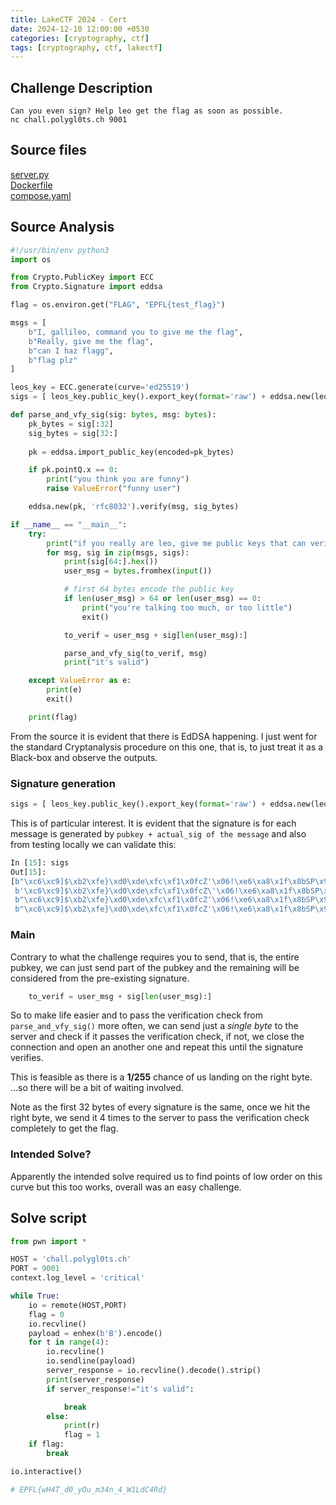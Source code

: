 ```yaml
---
title: LakeCTF 2024 - Cert
date: 2024-12-10 12:00:00 +0530
categories: [cryptography, ctf]
tags: [cryptography, ctf, lakectf]
---
```


## Challenge Description

```
Can you even sign? Help leo get the flag as soon as possible.
nc chall.polygl0ts.ch 9001
```

## Source files

[server.py](./server.py) \
[Dockerfile](./Dockerfile) \
[compose.yaml](./compose.yaml)


## Source Analysis

```python
#!/usr/bin/env python3
import os

from Crypto.PublicKey import ECC
from Crypto.Signature import eddsa

flag = os.environ.get("FLAG", "EPFL{test_flag}")

msgs = [
    b"I, gallileo, command you to give me the flag",
    b"Really, give me the flag",
    b"can I haz flagg",
    b"flag plz"
]

leos_key = ECC.generate(curve='ed25519')
sigs = [ leos_key.public_key().export_key(format='raw') + eddsa.new(leos_key, 'rfc8032').sign(msg) for msg in msgs]

def parse_and_vfy_sig(sig: bytes, msg: bytes):
    pk_bytes = sig[:32]
    sig_bytes = sig[32:]
    
    pk = eddsa.import_public_key(encoded=pk_bytes)

    if pk.pointQ.x == 0:
        print("you think you are funny")
        raise ValueError("funny user")

    eddsa.new(pk, 'rfc8032').verify(msg, sig_bytes)

if __name__ == "__main__":
    try:
        print("if you really are leo, give me public keys that can verify these signatures")
        for msg, sig in zip(msgs, sigs):
            print(sig[64:].hex())
            user_msg = bytes.fromhex(input())

            # first 64 bytes encode the public key
            if len(user_msg) > 64 or len(user_msg) == 0:
                print("you're talking too much, or too little")
                exit()

            to_verif = user_msg + sig[len(user_msg):]

            parse_and_vfy_sig(to_verif, msg)
            print("it's valid")

    except ValueError as e:
        print(e)
        exit()

    print(flag)
```

From the source it is evident that there is EdDSA happening. I just went for the standard Cryptanalysis procedure on this one, that is, to just treat it as a Black-box and observe the outputs.

### Signature generation

```python
sigs = [ leos_key.public_key().export_key(format='raw') + eddsa.new(leos_key, 'rfc8032').sign(msg) for msg in msgs]
```

This is of particular interest. 
It is evident that the signature is for each message is generated by `pubkey + actual_sig of the message` and also from testing locally we can validate this:

```python
In [15]: sigs
Out[15]: 
[b"\xc6\xc9]$\xb2\xfe}\xd0\xde\xfc\xf1\x0fcZ'\x06!\xe6\xa8\x1f\x8bSP\x98\x17\xc4\xd5\xd9\xba\xf8u\xb8I)2&\xd4,/>\x7f\xc2\xc8'\xcaPd'\r\xd2I~S\xd0\xe2W\xc5Oq\xfc>\x94L\t\xbd\xb9\x895\xb4\xce\xc1\xcbF\xe1\xce\x99\x84c\x89\x13\xb1\xcbR\xddY\t\x91\xcdmU\xe0:\x9a\xd83\x0f",
 b'\xc6\xc9]$\xb2\xfe}\xd0\xde\xfc\xf1\x0fcZ\'\x06!\xe6\xa8\x1f\x8bSP\x98\x17\xc4\xd5\xd9\xba\xf8u\xb8\x02\xfe\xd5\xa8\xcf\xea\xf8\xe3\xe0\xbe\x02\xc2\x0f5\xa1\x9bE V]\xfe\xf7\xeb6(\x1c"\xc6-\x1aP{\x1c\xbb|\xbd\xfb\xa3\xb67LVc\xda-\xa7\xd3m\xc1o\x82\xd7=\xd2P\xa3\xc6D\xba\x93\xfbD\xba\x07',
 b"\xc6\xc9]$\xb2\xfe}\xd0\xde\xfc\xf1\x0fcZ'\x06!\xe6\xa8\x1f\x8bSP\x98\x17\xc4\xd5\xd9\xba\xf8u\xb8\xb6.\xee\nG{\x14\xba'\x94\xe2'\xa4\xbdK\x98\xf0\xa7c3\xac\x89\x7fb\nmo\x06\xe2\xbf\xceu<\xf9\xe7\xc2\xa8/n\xbf\xf9O`\xf9uh\xa2\xca\xf4+\xa6\xd5=mY\x1d\\3y2\x07U\xad\x0b",
 b"\xc6\xc9]$\xb2\xfe}\xd0\xde\xfc\xf1\x0fcZ'\x06!\xe6\xa8\x1f\x8bSP\x98\x17\xc4\xd5\xd9\xba\xf8u\xb8Q [\x9b=\x83~\xc56\xb5^\x1e\xdc\xa5~\xe9!\x008HLw\xf1\xd5=g\xdff\xfa\x83\x82D!\t\xfa\xd3\xd8\xc1e\x03!+\xe3\xe7\xe9\xd4b\xeb\x14\xd7\xcbN'[|&\xdf\xb0\xddU)$\xa8\r"]
```


### Main

Contrary to what the challenge requires you to send, that is, the entire pubkey, we can just send part of the pubkey and the remaining will be considered from the pre-existing signature.

```python
    to_verif = user_msg + sig[len(user_msg):]
```

So to make life easier and to pass the verification check from `parse_and_vfy_sig()` more often, we can send just a *single byte* to the server and check if it passes the verification check, if not, we close the connection and open an another one and repeat this until the signature verifies.

This is feasible as there is a **1/255** chance of us landing on the right byte. \
...so there will be a bit of waiting involved.

Note as the first 32 bytes of every signature is the same, once we hit the right byte, we send it 4 times to the server to pass the verification check completely to get the flag.

### Intended Solve?

Apparently the intended solve required us to find points of low order on this curve but this too works, overall was an easy challenge.

## Solve script

```python
from pwn import *

HOST = 'chall.polygl0ts.ch'
PORT = 9001
context.log_level = 'critical'

while True:
    io = remote(HOST,PORT)
    flag = 0
    io.recvline()
    payload = enhex(b'B').encode()
    for t in range(4):
        io.recvline()
        io.sendline(payload)
        server_response = io.recvline().decode().strip()
        print(server_response)
        if server_response!="it's valid":

            break
        else:
            print(r)
            flag = 1
    if flag:
        break

io.interactive()

# EPFL{wH4T_d0_yOu_m34n_4_W1LdC4Rd}
```






